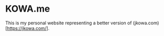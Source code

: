 # KOWA.me 
This is my personal website representing a better version of (jkowa.com)[https://jkowa.com/].